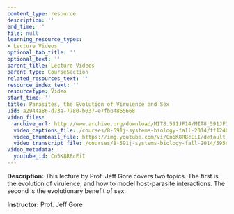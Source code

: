 ```yaml
---
content_type: resource
description: ''
end_time: ''
file: null
learning_resource_types:
- Lecture Videos
optional_tab_title: ''
optional_text: ''
parent_title: Lecture Videos
parent_type: CourseSection
related_resources_text: ''
resource_index_text: ''
resourcetype: Video
start_time: ''
title: Parasites, the Evolution of Virulence and Sex
uid: a2944a86-d73a-7780-b037-e7fbb4865668
video_files:
  archive_url: http://www.archive.org/download/MIT8.591JF14/MIT8_591JF14_lec20_300k.mp4
  video_captions_file: /courses/8-591j-systems-biology-fall-2014/ff12465018ef5403ae600b746a587baa_Cn5K8R8cEiI.vtt
  video_thumbnail_file: https://img.youtube.com/vi/Cn5K8R8cEiI/default.jpg
  video_transcript_file: /courses/8-591j-systems-biology-fall-2014/595cf1b24910d881c89505595d91e497_Cn5K8R8cEiI.pdf
video_metadata:
  youtube_id: Cn5K8R8cEiI
---
```


**Description:** This lecture by Prof. Jeff Gore covers two topics. The first is the evolution of virulence, and how to model host-parasite interactions. The second is the evolutionary benefit of sex.

**Instructor:** Prof. Jeff Gore